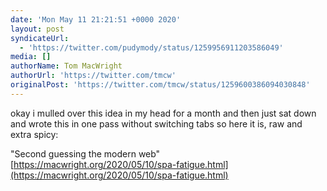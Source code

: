 ```yaml
---
date: 'Mon May 11 21:21:51 +0000 2020'
layout: post
syndicateUrl:
  - 'https://twitter.com/pudymody/status/1259956911203586049'
media: []
authorName: Tom MacWright
authorUrl: 'https://twitter.com/tmcw'
originalPost: 'https://twitter.com/tmcw/status/1259600386094030848'
---
```

okay i mulled over this idea in my head for a month and then just sat down and wrote this in one pass without switching tabs so here it is, raw and extra spicy:

"Second guessing the modern web" [https://macwright.org/2020/05/10/spa-fatigue.html](https://macwright.org/2020/05/10/spa-fatigue.html)